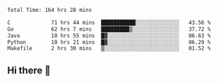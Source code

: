 <!--START_SECTION:waka-->

```txt
Total Time: 164 hrs 28 mins

C             71 hrs 44 mins  ███████████░░░░░░░░░░░░░░   43.56 %
Go            62 hrs 7 mins   █████████▒░░░░░░░░░░░░░░░   37.72 %
Java          10 hrs 55 mins  █▓░░░░░░░░░░░░░░░░░░░░░░░   06.63 %
Python        10 hrs 21 mins  █▓░░░░░░░░░░░░░░░░░░░░░░░   06.29 %
Makefile      2 hrs 30 mins   ▒░░░░░░░░░░░░░░░░░░░░░░░░   01.52 %
```

<!--END_SECTION:waka-->

## Hi there 👋

<!--
**prorok210/prorok210** is a ✨ _special_ ✨ repository because its `README.md` (this file) appears on your GitHub profile.

Here are some ideas to get you started:

- 🔭 I’m currently working on ...
- 🌱 I’m currently learning ...
- 👯 I’m looking to collaborate on ...
- 🤔 I’m looking for help with ...
- 💬 Ask me about ...
- 📫 How to reach me: ...
- 😄 Pronouns: ...
- ⚡ Fun fact: ...
-->
